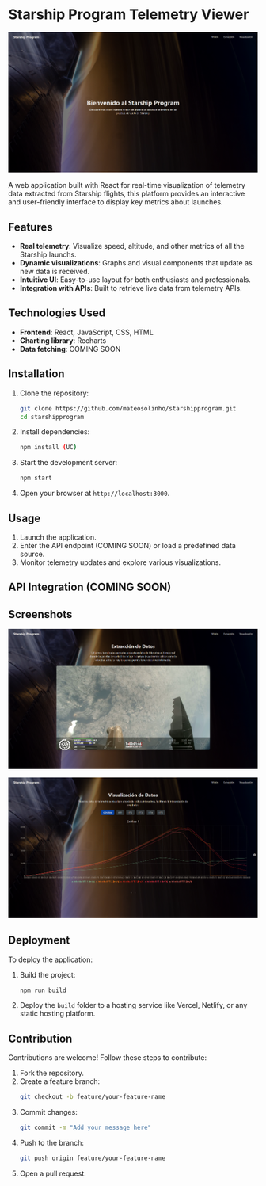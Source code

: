 # Starship Program Telemetry Viewer

![Dashboard](https://github.com/mateosolinho/StarshipProgram/blob/main/public/assets/2.png)

A web application built with React for real-time visualization of telemetry data extracted from Starship flights, this platform provides an interactive and user-friendly interface to display key metrics about launches.

## Features

- **Real telemetry**: Visualize speed, altitude, and other metrics of all the Starship launchs.  
- **Dynamic visualizations**: Graphs and visual components that update as new data is received.  
- **Intuitive UI**: Easy-to-use layout for both enthusiasts and professionals.  
- **Integration with APIs**: Built to retrieve live data from telemetry APIs.  

## Technologies Used

- **Frontend**: React, JavaScript, CSS, HTML
- **Charting library**: Recharts 
- **Data fetching**: COMING SOON 

## Installation

1. Clone the repository:
   ```bash
   git clone https://github.com/mateosolinho/starshipprogram.git
   cd starshipprogram
   ```
2. Install dependencies:
   ```bash
   npm install (UC)
   ```
3. Start the development server:
   ```bash
   npm start
   ```
4. Open your browser at `http://localhost:3000`.

## Usage

1. Launch the application.  
2. Enter the API endpoint (COMING SOON) or load a predefined data source.  
3. Monitor telemetry updates and explore various visualizations.  

## API Integration (COMING SOON)

## Screenshots


![Dashboard](https://github.com/mateosolinho/StarshipProgram/blob/main/public/assets/3.png)

![Dashboard](https://github.com/mateosolinho/StarshipProgram/blob/main/public/assets/1.png)

## Deployment

To deploy the application:  

1. Build the project:  
   ```bash
   npm run build
   ```  
2. Deploy the `build` folder to a hosting service like Vercel, Netlify, or any static hosting platform.  

## Contribution

Contributions are welcome! Follow these steps to contribute:  

1. Fork the repository.  
2. Create a feature branch:  
   ```bash
   git checkout -b feature/your-feature-name
   ```  
3. Commit changes:  
   ```bash
   git commit -m "Add your message here"
   ```  
4. Push to the branch:  
   ```bash
   git push origin feature/your-feature-name
   ```  
5. Open a pull request.
